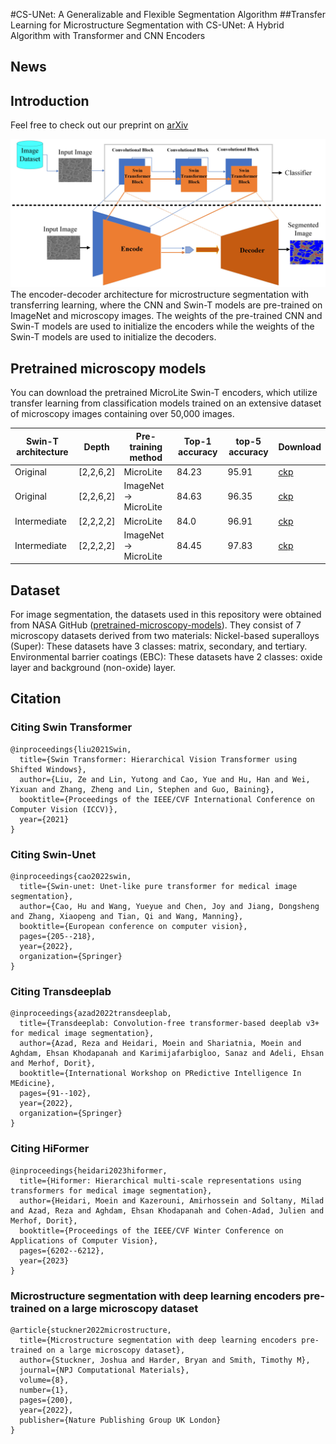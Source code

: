#CS-UNet: A Generalizable and Flexible Segmentation Algorithm
##Transfer Learning for Microstructure Segmentation with CS-UNet: A Hybrid Algorithm with Transformer and CNN Encoders
## News

## Introduction
Feel free to check out our preprint on [arXiv](https://arxiv.org/abs/2308.13917) &#8291;


![alt text](https://github.com/Kalrfou/SwinT-pretrained-microscopy-models/blob/main/figures/NewFig1.jpeg)
The encoder-decoder architecture for microstructure segmentation with transferring learning, where the CNN and Swin-T models
are pre-trained on ImageNet and microscopy images. The weights of the pre-trained CNN and Swin-T models are used to initialize the
encoders while the weights of the Swin-T models are used to initialize the decoders.
## Pretrained microscopy models
You can download the pretrained MicroLite Swin-T encoders, which utilize transfer learning from classification models trained on an extensive dataset of microscopy images containing over 50,000 images.

| Swin-T architecture |Depth | Pre-training method |Top-1 accuracy|top-5 accuracy | Download|
| --- | --- | --- | --- | --- | --- |
| Original | [2,2,6,2]|MicroLite | 84.23 | 95.91 |[ckp](https://drive.google.com/file/d/1SZsdAYgQXDUHRoxENoUICL_SxcToKzd0/view?usp=sharing)  |
| Original | [2,2,6,2] |ImageNet → MicroLite  | 84.63 | 96.35  | [ckp](https://drive.google.com/file/d/1ksqnjN1aiM133ASSg4PEswOnZtklg7Jb/view?usp=sharing) |
| Intermediate| [2,2,2,2] | MicroLite | 84.0 | 96.91  | [ckp](https://drive.google.com/file/d/11iuqZUfZEDmKJ_2UimDRFZraqPoCDWMu/view?usp=sharing) |
| Intermediate| [2,2,2,2]| ImageNet → MicroLite | 84.45 | 97.83 |[ckp](https://drive.google.com/file/d/1uNRH0DjAQiRPRdIvEraZdLpS6P1kDQUw/view?usp=sharing)  |


## Dataset
For image segmentation, the datasets used in this repository were obtained from NASA GitHub ([pretrained-microscopy-models](https://github.com/nasa/pretrained-microscopy-models)). They consist of 7 microscopy datasets derived from two materials:
Nickel-based superalloys (Super): These datasets have 3 classes: matrix, secondary, and tertiary.
Environmental barrier coatings (EBC): These datasets have 2 classes: oxide layer and background (non-oxide) layer.

## Citation
### Citing Swin Transformer
<pre class="notranslate"><code>@inproceedings{liu2021Swin,
  title={Swin Transformer: Hierarchical Vision Transformer using Shifted Windows},
  author={Liu, Ze and Lin, Yutong and Cao, Yue and Hu, Han and Wei, Yixuan and Zhang, Zheng and Lin, Stephen and Guo, Baining},
  booktitle={Proceedings of the IEEE/CVF International Conference on Computer Vision (ICCV)},
  year={2021}
}
</code></pre>
### Citing Swin-Unet
<pre class="notranslate"><code>@inproceedings{cao2022swin,
  title={Swin-unet: Unet-like pure transformer for medical image segmentation},
  author={Cao, Hu and Wang, Yueyue and Chen, Joy and Jiang, Dongsheng and Zhang, Xiaopeng and Tian, Qi and Wang, Manning},
  booktitle={European conference on computer vision},
  pages={205--218},
  year={2022},
  organization={Springer}
}
</code></pre>
### Citing Transdeeplab
<pre class="notranslate"><code>@inproceedings{azad2022transdeeplab,
  title={Transdeeplab: Convolution-free transformer-based deeplab v3+ for medical image segmentation},
  author={Azad, Reza and Heidari, Moein and Shariatnia, Moein and Aghdam, Ehsan Khodapanah and Karimijafarbigloo, Sanaz and Adeli, Ehsan and Merhof, Dorit},
  booktitle={International Workshop on PRedictive Intelligence In MEdicine},
  pages={91--102},
  year={2022},
  organization={Springer}
}
</code></pre>
### Citing HiFormer
<pre class="notranslate"><code>@inproceedings{heidari2023hiformer,
  title={Hiformer: Hierarchical multi-scale representations using transformers for medical image segmentation},
  author={Heidari, Moein and Kazerouni, Amirhossein and Soltany, Milad and Azad, Reza and Aghdam, Ehsan Khodapanah and Cohen-Adad, Julien and Merhof, Dorit},
  booktitle={Proceedings of the IEEE/CVF Winter Conference on Applications of Computer Vision},
  pages={6202--6212},
  year={2023}
}
</code></pre>
### Microstructure segmentation with deep learning encoders pre-trained on a large microscopy dataset
<pre class="notranslate"><code>@article{stuckner2022microstructure,
  title={Microstructure segmentation with deep learning encoders pre-trained on a large microscopy dataset},
  author={Stuckner, Joshua and Harder, Bryan and Smith, Timothy M},
  journal={NPJ Computational Materials},
  volume={8},
  number={1},
  pages={200},
  year={2022},
  publisher={Nature Publishing Group UK London}
}
</code></pre>






